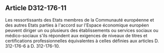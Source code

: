 ## Article D312-176-11

Les ressortissants des Etats membres de la Communauté européenne et des autres Etats parties à l'accord
sur l'Espace économique européen peuvent diriger un ou plusieurs des établissements ou services sociaux
ou médico-sociaux s'ils répondent aux exigences de niveaux de titres et certifications professionnelles
équivalentes à celles définies aux articles D. 312-176-6 à D. 312-176-10.

